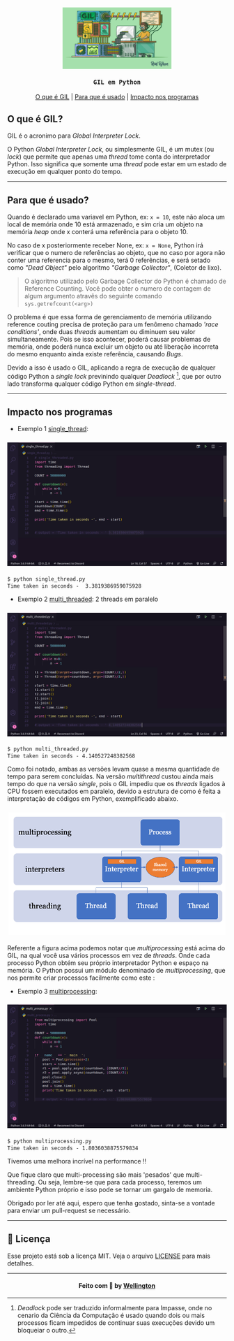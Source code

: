 
<h3 align="center">
    	<img alt="GIL" src="/assets/GIL.png" width="250px"/>

	GIL em Python
</h3>

<p align="center">
  <a href="#gil">O que é GIL</a> | 
	<a href="#usabilidade">Para que é usado</a> |  
  <a href="#impacto">Impacto nos programas</a> 
</p>

<h2 id="gil">O que é GIL?</h2>

GIL é o acronimo para _Global Interpreter Lock_.

O Python _Global Interpreter Lock_, ou simplesmente GIL, é um mutex (ou _lock_) que permite que apenas uma _thread_ tome conta do interpretador Python.
Isso significa que somente uma _thread_ pode estar em um estado de execução em qualquer ponto do tempo.

___

<h2 id="usabilidade">Para que é usado? </h2> 

Quando é declarado uma variavel em Python, ex: `x = 10`, este não aloca um local de memória onde 10 está armazenado, e sim cria um objeto na memória _heap_ onde x conterá uma referência para o objeto 10.

No caso de x posteriormente receber None, ex: `x = None`, Python irá verificar que o numero de referências ao objeto, que no caso por agora não conter uma referencia para o mesmo, terá 0 referências, e será setado como _"Dead Object"_ pelo algoritmo _"Garbage Collector"_, (Coletor de lixo).

> O algoritmo utilizado pelo Garbage Collector do Python é chamado de Reference Counting.
> Você pode obter o numero de contagem de algum argumento atravês do seguinte comando ```sys.getrefcount(<arg>)```

O problema é que essa forma de gerenciamento de memória utilizando reference couting precisa de proteção para um fenômeno chamado _'race conditions'_, onde duas _threads_ aumentam ou diminuem seu valor simultaneamente. Pois se isso acontecer, poderá causar problemas de memória, onde poderá nunca excluir um objeto ou até liberação incorreta do mesmo enquanto ainda existe referência, causando _Bugs_. 

Devido a isso é usado o GIL, aplicando a regra de execução de qualquer código Python a _single lock_ previnindo qualquer _Deadlock_ [^1], que por outro lado transforma qualquer código Python em _single-thread_.

[^1]: _Deadlock_ pode ser traduzido informalmente para Impasse, onde no cenario da Ciência da Computação é usado quando dois ou mais processos ficam impedidos de continuar suas execuções devido um bloqueiar o outro. 

___

<h2 id="impacto">Impacto nos programas</h2>

* Exemplo 1 [single_thread](single_thread.py):
<h3 align="center">
<img alt="GIL" src="assets/single.png" />
</h3>

```
$ python single_thread.py
Time taken in seconds -  3.3819386959075928
```
* Exemplo 2 [multi_threaded](multi_threaded.py):
2 threads em paralelo
<h3 align="center">
<img alt="GIL" src="assets/multi.png" />
</h3>

```
$ python multi_threaded.py
Time taken in seconds - 4.140527248382568
```


  Como foi notado, ambas as versões levam quase a mesma quantidade de tempo para serem concluídas. Na versão _multithread_ custou ainda mais tempo do que na versão _single_, pois o GIL impediu que os _threads_ ligados à CPU fossem executados em paralelo, devido a estrutura de como é feita a interpretação de códigos em Python, exemplificado abaixo.

<h3 align="center">
<img alt="GIL" src="assets/heap_py.png" width="500px"/>
</h3>

Referente a figura acima podemos notar que _multiprocessing_ está acima do GIL, na qual você usa vários processos em vez de _threads_. Onde cada processo Python obtém seu próprio interpretador Python e espaço na memória. O Python possui um módulo denominado de _multiprocessing_, que nos permite criar processos facilmente como este :

* Exemplo 3 [multiprocessing](multiprocessing.py):
<h3 align="center">
<img alt="GIL" src="assets/process.png" />
</h3>

```
$ python multiprocessing.py
Time taken in seconds - 1.8036038875579834
```
Tivemos uma melhora incrível na performance !!

Que fique claro que multi-processing são mais 'pesados' que multi-threading.
Ou seja, lembre-se que para cada processo, teremos um ambiente Python próprio e isso pode se tornar um gargalo de memoria.

Obrigado por ler até aqui, espero que tenha gostado, sinta-se a vontade para enviar um pull-request se necessário.
___

## :memo: Licença

Esse projeto está sob a licença MIT. Veja o arquivo [LICENSE](https://github.com/wrtinho/GIL-Python/blob/master/LICENSE) para mais detalhes.

---

<h4 align="center">
    Feito com 💜 by <a href="https://www.linkedin.com/in/wellington-rodrigues-a11b1392/" target="_blank">Wellington </a>
</h4>
